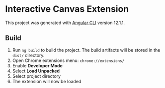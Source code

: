 # Interactive Canvas Extension

This project was generated with [Angular CLI](https://github.com/angular/angular-cli) version 12.1.1.

## Build

1. Run `ng build` to build the project. The build artifacts will be stored in the `dist/` directory.
1. Open Chrome extensions menu: `chrome://extensions/`
1. Enable **Developer Mode**
1. Select **Load Unpacked**
1. Select project directory
1. The extension will now be loaded
